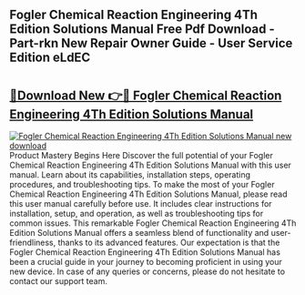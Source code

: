 ## Fogler Chemical Reaction Engineering 4Th Edition Solutions Manual Free Pdf Download - Part-rkn New Repair Owner Guide - User Service Edition eLdEC

# <h2><a href="http://bc74758.oget.top/?id=Fogler+Chemical+Reaction+Engineering+4Th+Edition+Solutions+Manual">🔗Download New 👉🔴 Fogler Chemical Reaction Engineering 4Th Edition Solutions Manual</a></h2>

[![Fogler Chemical Reaction Engineering 4Th Edition Solutions Manual new download](https://i.imgur.com/5g1atiW.png)](http://bc74758.oget.top/?id=Fogler+Chemical+Reaction+Engineering+4Th+Edition+Solutions+Manual)
Product Mastery Begins Here Discover the full potential of your Fogler Chemical Reaction Engineering 4Th Edition Solutions Manual with this user manual. Learn about its capabilities, installation steps, operating procedures, and troubleshooting tips. To make the most of your Fogler Chemical Reaction Engineering 4Th Edition Solutions Manual, please read this user manual carefully before use. It includes clear instructions for installation, setup, and operation, as well as troubleshooting tips for common issues. This remarkable Fogler Chemical Reaction Engineering 4Th Edition Solutions Manual offers a seamless blend of functionality and user-friendliness, thanks to its advanced features. Our expectation is that the Fogler Chemical Reaction Engineering 4Th Edition Solutions Manual has been a crucial guide in your journey to becoming proficient in using your new device. In case of any queries or concerns, please do not hesitate to contact our support team.

